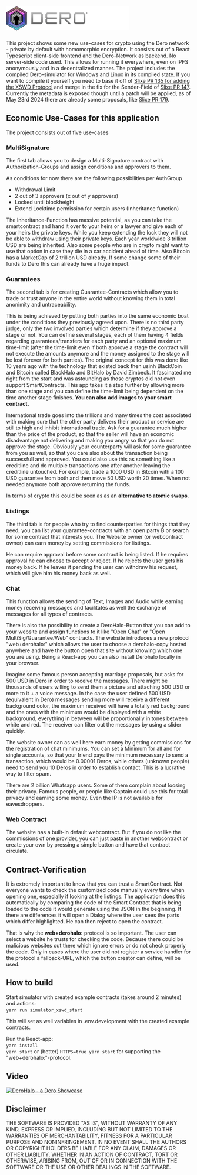 # ![Derohalo Logo](public/derohaloLogo.png)

This project shows some new use-cases for crypto using the Dero network - private by default with homomorphic encryption. It consists out of a
React Typescript client-side frontend and the Dero-Network as backend. No server-side code used. This allows for running it everywhere, even on
IPFS anonymously and in a decentralized manner. The project includes the compiled Dero-simulator for Windows and Linux in its compiled state.
If you want to compile it yourself you need to base it off of [Slixe PR 135 for adding the XSWD Protocol](https://github.com/deroproject/derohe/pull/135) and merge in the fix for the Sender-Field
of [Slixe PR 147](https://github.com/deroproject/derohe/pull/147). Currently the metadata is exposed though until a patch will be applied, as of May 23rd 2024 there are already some proposals,
like [Slixe PR 179](https://github.com/deroproject/derohe/pull/179).

## Economic Use-Cases for this application

The project consists out of five use-cases

### MultiSignature

The first tab allows you to design a Multi-Signature contract with Authorization-Groups and assign conditions and approvers to them.

As conditions for now there are the following possibilities per AuthGroup

-   Withdrawal Limit
-   2 out of 3 approvers (x out of y approvers)
-   Locked until blockheight
-   Extend Locktime permission for certain users (Inheritance function)

The Inheritance-Function has massive potential, as you can take the smartcontract and hand it over to your heirs or a lawyer and give each of your heirs the private keys.
While you keep extending the lock they will not be able to withdraw using their private keys. Each year worldwide 3 trillion USD are being inherited. Also some people who are in crypto might
want to use that option in case they die in a car accident ahead of time. Also Bitcoin has a MarketCap of 2 trillion USD already. If some change some of their funds to Dero this can already have a huge impact.

### Guarantees

The second tab is for creating Guarantee-Contracts which allow you to trade or trust anyone in the entire world without knowing them in total anonimity and untraceability.

This is being achieved by putting both parties into the same economic boat under the conditions they previously agreed upon. There is no third party judge, only the two involved parties which determine if they approve a stage or not. You can define several stages, each of them having 4 fields regarding guarantees/transfers for each party and an optional maximum time-limit (after the time-limit even if both approve a stage the contract will not execute the amounts anymore and the money assigned to the stage will be lost forever for both parties).
The original concept for this was done like 10 years ago with the technology that existed back then usinh BlackCoin and Bitcoin called BlackHalo and BitHalo by David Zimbeck.
It fascinated me right from the start and was astounding as those cryptos did not even support SmartContracts. This app takes it a step further by allowing more than one stage and you can define the time-limit being dependent on the time another stage finishes. **You can also add images to your smart contract.**

International trade goes into the trillions and many times the cost associated with making sure that the other party delivers their product or service are still to high and inhibit international trade.
Ask for a guarantee much higher than the price of the product, so that the seller will have an economic disadvantage not delivering and making you angry so that you do not approve the stage.
Obviously your counterparty will ask for some guarantee from you as well, so that you care also about the transaction being successfull and approved.
You could also use this as something like a creditline and do multiple transactions one after another leaving the creditline untouched. For example, trade a 1000 USD in Bitcoin with a 100 USD guarantee from both and then move 50 USD worth 20 times. When not needed anymore both approve returning the funds.

In terms of crypto this could be seen as as an **alternative to atomic swaps**.

### Listings

The third tab is for people who try to find counterparties for things that they need, you can list your guarantee-contracts with an open party B or search for some contract that interests you.
The Website owner (or webcontract owner) can earn money by setting commissions for listings.

He can require approval before some contract is being listed. If he requires approval he can choose to accept or reject. If he rejects the user gets his money back. If he leaves it pending the user can withdraw his request, which will give him his money back as well.

### Chat

This function allows the sending of Text, Images and Audio while earning money receiving messages and facilitates as well the exchange of messages for all types of contracts.

There is also the possibility to create a DeroHalo-Button that you can add to your website and assign functions to it like "Open Chat" or "Open MultiSig/Guarantee/Web" contracts.
The website introduces a new protocol "web+derohalo:" which allows the user to choose a derohalo-copy hosted anywhere and have the button open that site without knowing which one you are using.
Being a React-app you can also install Derohalo locally in your browser.

Imagine some famous person accepting marriage proposals, but asks for 500 USD in Dero in order to receive the messages. There might be thousands of users willing to send them a picture and attaching
500 USD or more to it + a voice message. In the case the user defined 500 USD (equivalent in Dero) messages sending more will receive a different background color, the maximum received will have a totally red background and the ones with the minimum would be displayed with a white background, everything in between will be proportionally in tones between white and red. The receiver can filter out the messages by using a slider quickly.

The website owner can as well here earn money by getting commissions for the registration of chat minimums. You can set a Minimum for all and for single accounts, so that your friend pays the minimum necessary to send a transaction, which would be 0.00001 Deros, while others (unknown people) need to send you 10 Deros in order to establish contact. This is a lucrative way to filter spam.

There are 2 billion Whatsapp users. Some of them complain about loosing their privacy. Famous people, or people like Captain could use this for total privacy and earning some money. Even the IP is not available for eavesdroppers.

### Web Contract

The website has a built-in default webcontract. But if you do not like the commissions of one provider, you can just paste in another webcontract or create your own by pressing a simple button and have that contract circulate.

## Contract-Verification

It is extremely important to know that you can trust a SmartContract. Not everyone wants to check the customized code manually every time when opening one, especially if looking at the
listings. The application does this automatically by comparing the code of the Smart Contract that is being loaded to the code it would generate using the JSON in the beginning. If there are differences
it will open a Dialog where the user sees the parts which differ highlighted. He can then reject to open the contract.

That is why the **web+derohalo:** protocol is so important. The user can select a website he trusts for checking the code. Because there could be malicious websites out there which ignore errors
or do not check properly the code. Only in cases where the user did not register a service handler for the protocol a fallback-URL, which the button creator can define, will be used.

## How to build

Start simulator with created example contracts (takes around 2 minutes) and actions:<br>
`yarn run simulator_xswd_start`

This will set as well variables in .env.development with the created example contracts.

Run the React-app:<br>
`yarn install`<br>
`yarn start`
or (better)
`HTTPS=true yarn start` for supporting the "web+derohalo:"-protocol.<br>

## Video

[![DeroHalo - a Dero Showcase](https://img.youtube.com/vi/2hN2QOdOkso/sddefault.jpg)](https://www.youtube.com/watch?v=2hN2QOdOkso)

## Disclaimer

THE SOFTWARE IS PROVIDED "AS IS", WITHOUT WARRANTY OF ANY KIND, EXPRESS OR IMPLIED, INCLUDING BUT NOT LIMITED TO THE WARRANTIES OF MERCHANTABILITY, FITNESS FOR A PARTICULAR PURPOSE AND NONINFRINGEMENT. IN NO EVENT SHALL THE AUTHORS OR COPYRIGHT HOLDERS BE LIABLE FOR ANY CLAIM, DAMAGES OR OTHER LIABILITY, WHETHER IN AN ACTION OF CONTRACT, TORT OR OTHERWISE, ARISING FROM, OUT OF OR IN CONNECTION WITH THE SOFTWARE OR THE USE OR OTHER DEALINGS IN THE SOFTWARE.
